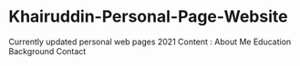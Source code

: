 # Khairuddin-Personal-Page-Website
 Currently updated personal web pages 2021
 Content :
 About Me
 Education Background
 Contact
